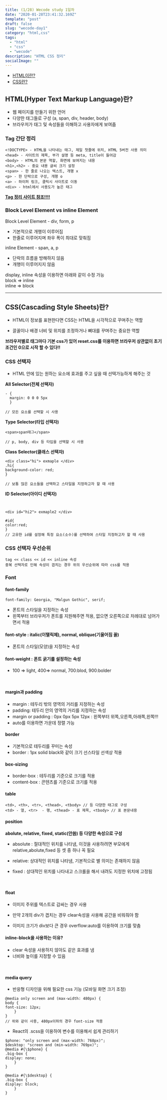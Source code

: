 ```yaml
---
title: (1/28) Wecode study 1일차
date: "2020-01-28T23:41:32.169Z"
template: "post"
draft: false
slug: "wecode-day1"
category: "html,css"
tags:
  - "html"
  - "css"
  - "wecode"
description: "HTML CSS 정리"
socialImage: ""
---
```


- [HTML이란?](#htmlhyper-text-markup-language란)
- [CSS란?](#csscascading-style-sheets란)

## HTML(Hyper Text Markup Language)란?

- 웹 페이지를 만들기 위한 언어
- 다양한 태그들로 구성 (a, span, div, header, body)
- 브라우저가 태그 및 속성들을 이해하고 사용자에게 보여줌

### Tag 간단 정리

    <!DOCTYPE> - HTML을 나타내는 태그, 제일 첫줄에 위치, HTML 5버전 사용 의미
    <head> - 사이트의 제목, 부가 설명 등 meta, title이 들어감
    <body> - HTML의 본문 역할, 화면에 보여지는 내용
    <h1>,<h2> - 중요 내용 글씨 크기 설정
    <span> - 한 줄로 나오는 텍스트, 개행 x
    <p> - 한 단락으로 구성, 개행 o
    <a> - 하이퍼 링크, 클릭시 사이트로 이동
    <div> - html에서 사용도가 높은 태그

**[Tag 정리 사이트 참조!!!!](www.w3schools.com "w3school.com")**

### Block Level Element vs inline Element

Block Level Element - div, form, p

- 기본적으로 개행이 이루어짐
- 한줄로 이루어지며 좌우 폭이 최대로 맞춰짐

inline Element - span, a, p

- 단락의 흐름을 방해하지 않음
- 개행이 이루어지지 않음

display, inline 속성을 이용하면 아래와 같이 수정 가능  
block => inline  
inline => block

---

## CSS(Cascading Style Sheets)란?

- HTML이 정보를 표현한다면 CSS는 HTML을 시각적으로 꾸며주는 역할

- 끌꼴이나 배경 너비 및 위치를 조정하거나 뼈대를 꾸며주는 중요한 역할

**브라우저별로 태그마다 기본 css가 있어 reset.css를 이용하면 브라우저 상관없이 초기조건인 0으로 시작 할 수 있다!!**

### CSS 선택자

- HTML 안에 있는 원하는 요소에 효과를 주고 싶을 때 선택가능하게 해주는 것

**All Selector(전체 선택자)**

```
- {
  margin: 0 0 0 5px
  }

// 모든 요소를 선택할 시 사용
```

**Type Selector(타입 선택자)**

```
<span>span태그</span>

// p, body, div 등 타입을 선택할 시 사용
```

**Class Selector(클래스 선택자)**

```
<div class="hi"> exmaple </div>
.hi{
background-color: red;
}

// 보통 많은 요소들을 선택하고 스타일을 지정하고자 할 때 사용
```

**ID Selector(아이디 선택자)**

```


<div id="hi2"> exmaple2 </div>

#id{
color:red;
}
// ﻿고유한 id를 설정해 특정 요소(소수)를 선택하여 스타일 지정하고자 할 때 사용

```

### CSS 선택자 우선순위

    tag << class << id << inline 속성
    중복 선택자로 인해 속성이 겹치는 경우 위의 우선순위에 따라 css를 적용

### Font

#### font-family

```
font-family: Georgia, "Malgun Gothic", serif;
```

- 폰트의 스타일을 지정하는 속성
- 왼쪽부터 브라우저가 폰트를 지원해주면 적용, 없으면 오른쪽으로 차례대로 넘어가면서 적용

#### font-style : italic(이탤릭체), normal, oblique(기울어짐 꼴)

- 폰트의 스타일(모양)을 지정하는 속성

#### font-weight : 폰트 굵기를 설정하는 속성

- 100 => light, 400=> normal, 700:blod, 900:bolder

​

#### margin과 padding

- margin : 테두리 밖의 영역의 거리를 지정하는 속성
- padding: 테두리 안의 영역의 거리를 지정하는 속성
- margin or padding : 0px 0px 5px 12px : 왼쪽부터 위쪽,오른쪽,아래쪽,왼쪽!!!
- auto를 이용하면 가운데 정렬 가능

#### border

- 기본적으로 테두리를 꾸미는 속성
- border : 1px solid black와 같이 크기 선스타일 선색상 적용

#### box-sizing

- border-box : 테두리를 기준으로 크기를 적용
- content-box : 콘텐츠를 기준으로 크기를 적용

#### table

```
<td>, <th>, <tr>, <thead>, <tbody> // 등 다양한 태그로 구성
<td> - 열, <tr>  - 행, <thead> - 표 제목, <tbody> // 표 본문내용
```

#### position

**abolute, relative, fixed, static(안씀) 등 다양한 속성으로 구성**

- absolute : 절대적인 위치를 나타냄, 이것을 사용하려면 부모에게 relative,abolute,fixed 등 셋 중 하나 꼭 필요

- relative: 상대적인 위치를 나타냄, 기본적으로 별 의미는 존재하지 않음

- fixed : 상대적인 위치를 나타내고 스크롤을 해서 내려도 지정한 위치에 고정됨

​

#### float

- 이미지 주위를 텍스트로 감싸는 경우 사용

- 만약 2개의 div가 겹치는 경우 clear속성을 사용해 공간을 비워줘야 함

- 이미지 크기가 div보다 큰 경우 overflow:auto를 이용하여 크기를 맞춤

#### inline-block을 사용하는 이유?

- clear 속성을 사용하지 않아도 같은 효과를 냄
- 너비와 높이를 지정할 수 있음

​

#### media query

- 반응형 디자인을 위해 필요한 css 기능 (모바일 화면 크기 조정)

```
@media only screen and (max-width: 480px) {
body {
font-size: 12px;
	}
}
// 위와 같이 사용, 480px이하의 경우 font-size 적용
```

- React의 .scss을 이용하여 변수를 이용해서 쉽게 관리하기

```
$phone: "only screen and (max-width: 768px)";
$desktop: "screen and (min-width: 769px)";
@media #{\$phone} {
.big-box {
display: none;
	}
}

@media #{\$desktop} {
.big-box {
display: block;
	}
}
```
